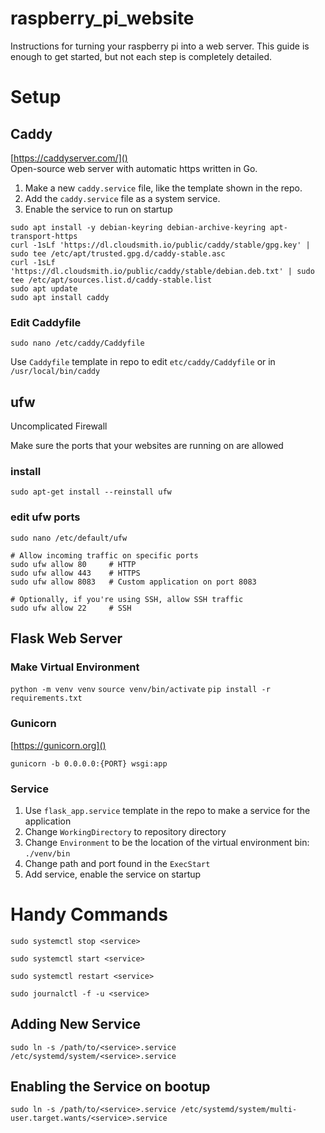 # raspberry_pi_website

Instructions for turning your raspberry pi into a web server. This guide is enough to get started, but not each step is completely detailed.

# Setup

## Caddy

[https://caddyserver.com/]() <br>
Open-source web server with automatic https written in Go.

1. Make a new `caddy.service` file, like the template shown in the repo.
2. Add the `caddy.service` file as a system service.
3. Enable the service to run on startup

```
sudo apt install -y debian-keyring debian-archive-keyring apt-transport-https
curl -1sLf 'https://dl.cloudsmith.io/public/caddy/stable/gpg.key' | sudo tee /etc/apt/trusted.gpg.d/caddy-stable.asc
curl -1sLf 'https://dl.cloudsmith.io/public/caddy/stable/debian.deb.txt' | sudo tee /etc/apt/sources.list.d/caddy-stable.list
sudo apt update
sudo apt install caddy
```

### Edit Caddyfile

```
sudo nano /etc/caddy/Caddyfile
```

Use `Caddyfile` template in repo to edit `etc/caddy/Caddyfile` or in `/usr/local/bin/caddy`

## ufw

Uncomplicated Firewall

Make sure the ports that your websites are running on are allowed

### install

`sudo apt-get install --reinstall ufw`

### edit ufw ports

`sudo nano /etc/default/ufw`

```
# Allow incoming traffic on specific ports
sudo ufw allow 80     # HTTP
sudo ufw allow 443    # HTTPS
sudo ufw allow 8083   # Custom application on port 8083

# Optionally, if you're using SSH, allow SSH traffic
sudo ufw allow 22     # SSH
```

## Flask Web Server

### Make Virtual Environment

`python -m venv venv`
`source venv/bin/activate`
`pip install -r requirements.txt`

### Gunicorn

[https://gunicorn.org]() <br>

`gunicorn -b 0.0.0.0:{PORT} wsgi:app`

### Service

1. Use `flask_app.service` template in the repo to make a service for the application
2. Change `WorkingDirectory` to repository directory
3. Change `Environment` to be the location of the virtual environment bin: `./venv/bin`
4. Change path and port found in the `ExecStart`
5. Add service, enable the service on startup

# Handy Commands

```
sudo systemctl stop <service>
```

```
sudo systemctl start <service>
```

```
sudo systemctl restart <service>
```

```
sudo journalctl -f -u <service>
```

## Adding New Service

`sudo ln -s /path/to/<service>.service /etc/systemd/system/<service>.service`

## Enabling the Service on bootup

`sudo ln -s /path/to/<service>.service /etc/systemd/system/multi-user.target.wants/<service>.service`
